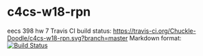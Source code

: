# c4cs-w18-rpn
eecs 398 hw 7
Travis CI build status: https://travis-ci.org/Chuckle-Doodle/c4cs-w18-rpn.svg?branch=master
Markdown format: [![Build Status](https://travis-ci.org/Chuckle-Doodle/c4cs-w18-rpn.svg?branch=master)](https://travis-ci.org/Chuckle-Doodle/c4cs-w18-rpn)
